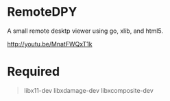 # RemoteDPY

A small remote desktp viewer using go, xlib, and html5.

http://youtu.be/MnatFWQxT1k

# Required 

>libx11-dev
>libxdamage-dev
>libxcomposite-dev
